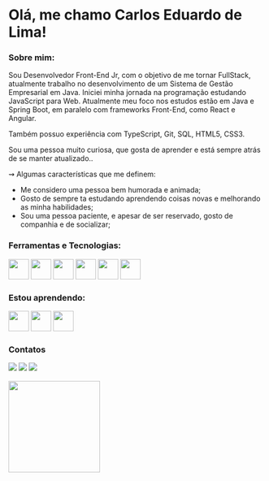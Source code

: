 # Olá, me chamo Carlos Eduardo de Lima!

### Sobre mim:
Sou Desenvolvedor Front-End Jr, com o objetivo de me tornar FullStack, atualmente trabalho no desenvolvimento de um Sistema de Gestão Empresarial em Java. Iniciei minha jornada na programação estudando JavaScript para Web. Atualmente meu foco nos estudos estão em Java e Spring Boot, em paralelo com frameworks Front-End, como React e Angular.

Também possuo experiência com TypeScript, Git, SQL, HTML5, CSS3.

Sou uma pessoa muito curiosa, que gosta de aprender e está sempre atrás de se manter atualizado..

⇝ Algumas características que me definem:
<ul>
  <li>Me considero uma pessoa bem humorada e animada;</li>
  <li>
    Gosto de sempre ta estudando aprendendo coisas novas e melhorando as minha
    habilidades;
  </li>
  <li>
    Sou uma pessoa paciente, e apesar de ser reservado, gosto de companhia e de
    socializar;
  </li>
</ul>

### Ferramentas e Tecnologias:
<img src="https://cdn.jsdelivr.net/gh/devicons/devicon/icons/html5/html5-original.svg" width="40" height="40" /> <img src="https://cdn.jsdelivr.net/gh/devicons/devicon/icons/css3/css3-original.svg"  width="40" height="40" /> <img src="https://cdn.jsdelivr.net/gh/devicons/devicon/icons/javascript/javascript-original.svg" width="40" height="40" /> <img src="https://cdn.jsdelivr.net/gh/devicons/devicon/icons/git/git-original.svg" width="40" height="40"/> <img src="https://cdn.jsdelivr.net/gh/devicons/devicon/icons/mysql/mysql-original-wordmark.svg" width="40" height="40" /> <img src="https://cdn.jsdelivr.net/gh/devicons/devicon/icons/postgresql/postgresql-original-wordmark.svg" width="40" height="40" />

### Estou aprendendo:
<img src="https://cdn.jsdelivr.net/gh/devicons/devicon/icons/typescript/typescript-plain.svg" width="40" height="40" /> <img src="https://cdn.jsdelivr.net/gh/devicons/devicon/icons/react/react-original.svg" width="40" height="40" /> <img src="https://cdn.jsdelivr.net/gh/devicons/devicon/icons/angularjs/angularjs-original.svg" width="40" height="40"/>

### Contatos
<div>
<a href = "mailto:caarlos821@gmail.com"><img src="https://img.shields.io/badge/Gmail-D14836?style=for-the-badge&logo=gmail&logoColor=white" target="_blank"></a>
<a href="https://instagram.com/ocarloslimma" target="_blank"><img src="https://img.shields.io/badge/-Instagram-%23E4405F?style=for-the-badge&logo=instagram&logoColor=white" target="_blank"></a>
<a href="https://www.linkedin.com/in/caarloslima" target="_blank"><img src="https://img.shields.io/badge/-LinkedIn-%230077B5?style=for-the-badge&logo=linkedin&logoColor=white" target="_blank"></a>
</div>

</br>

<a href="https://github.com/CaarlosLima">
  <img height="180em" src="https://github-readme-stats.vercel.app/api/top-langs/?username=CaarlosLima&layout=compact&langs_count=7&theme=dracula" />
</a>
